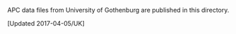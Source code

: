 APC data files from University of Gothenburg are published in this directory.

[Updated 2017-04-05/UK]